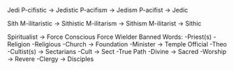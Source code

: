 Jedi
P-cifistic -> Jedistic
P-acifism -> Jedism
P-acifist -> Jedic

Sith
M-ilitaristic -> Sithistic
M-ilitarism -> Sithism
M-ilitarist -> Sithic

Spiritualist -> Force Conscious
Force Wielder
Banned Words:
-Priest(s)
-Religion
-Religious
-Church -> Foundation
-Minister -> Temple Official
-Theo
-Cultist(s) -> Sectarians
-Cult -> Sect
-True Path
-Divine -> Sacred
-Worship -> Revere
-Clergy -> Disciples